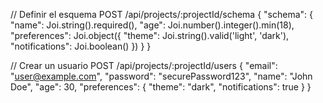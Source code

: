 // Definir el esquema
POST /api/projects/:projectId/schema
{
  "schema": {
    "name": Joi.string().required(),
    "age": Joi.number().integer().min(18),
    "preferences": Joi.object({
      "theme": Joi.string().valid('light', 'dark'),
      "notifications": Joi.boolean()
    })
  }
}

// Crear un usuario
POST /api/projects/:projectId/users
{
  "email": "user@example.com",
  "password": "securePassword123",
  "name": "John Doe",
  "age": 30,
  "preferences": {
    "theme": "dark",
    "notifications": true
  }
}